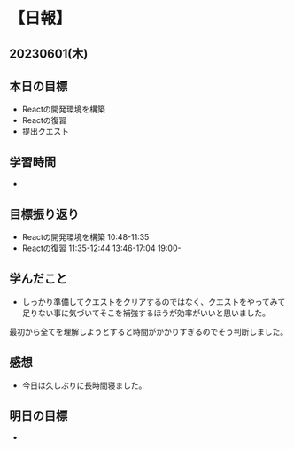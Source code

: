 # 【日報】
## 20230601(木)
## 本日の目標
- Reactの開発環境を構築
- Reactの復習
- 提出クエスト
## 学習時間
- 

## 目標振り返り
- Reactの開発環境を構築 10:48-11:35
- Reactの復習 11:35-12:44 13:46-17:04 19:00-

## 学んだこと
- しっかり準備してクエストをクリアするのではなく、クエストをやってみて足りない事に気づいてそこを補強するほうが効率がいいと思いました。

最初から全てを理解しようとすると時間がかかりすぎるのでそう判断しました。

## 感想
- 今日は久しぶりに長時間寝ました。

## 明日の目標
- 


